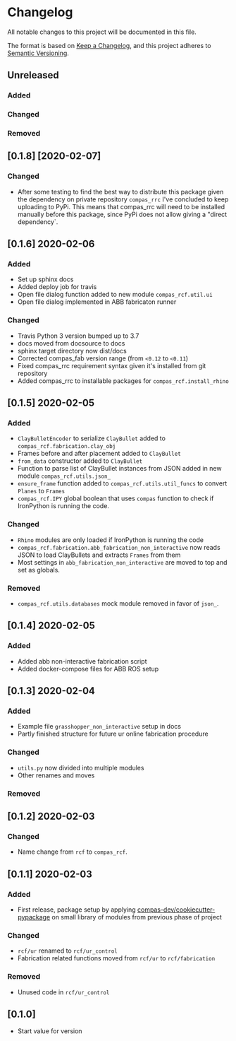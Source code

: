 # Changelog

All notable changes to this project will be documented in this file.

The format is based on [Keep a Changelog](https://keepachangelog.com/en/1.0.0/),
and this project adheres to [Semantic Versioning](https://semver.org/spec/v2.0.0.html).

## Unreleased

### Added

### Changed

### Removed


## [0.1.8] [2020-02-07]

### Changed
* After some testing to find the best way to distribute this package given the
dependency on private repository `compas_rrc` I've concluded to keep uploading to PyPi.
This means that compas_rrc will need to be installed manually before this package,
since PyPi does not allow giving a "direct dependency`.

## [0.1.6] 2020-02-06

### Added

* Set up sphinx docs
* Added deploy job for travis
* Open file dialog function added to new module `compas_rcf.util.ui`
* Open file dialog implemented in ABB fabricaton runner

### Changed

* Travis Python 3 version bumped up to 3.7
* docs moved from docsource to docs
* sphinx target directory now dist/docs
* Corrected compas_fab version range (from `<0.12` to `<0.11`)
* Fixed compas_rrc requirement syntax given it's installed from git repository
* Added compas_rrc to installable packages for `compas_rcf.install_rhino`

## [0.1.5] 2020-02-05

### Added
* `ClayBulletEncoder` to serialize `ClayBullet` added to `compas_rcf.fabrication.clay_obj`
* Frames before and after placement added to `ClayBullet`
* `from_data` constructor added to `ClayBullet`
* Function to parse list of ClayBullet instances from JSON added in new module `compas_rcf.utils.json_`
* `ensure_frame` function added to `compas_rcf.utils.util_funcs` to convert `Planes` to `Frames`
* `compas_rcf.IPY` global boolean that uses `compas` function to check if IronPython is running the code.


### Changed
* `Rhino` modules are only loaded if IronPython is running the code
* `compas_rcf.fabrication.abb_fabrication_non_interactive` now reads JSON to load ClayBullets and extracts `Frames` from them
* Most settings in `abb_fabrication_non_interactive` are moved to top and set as globals.

### Removed
* `compas_rcf.utils.databases` mock module removed in favor of `json_`.

## [0.1.4] 2020-02-05

### Added

* Added abb non-interactive fabrication script
* Added docker-compose files for ABB ROS setup

## [0.1.3] 2020-02-04

### Added
* Example file `grasshopper_non_interactive` setup in docs
* Partly finished structure for future ur online fabrication procedure

### Changed
* `utils.py` now divided into multiple modules
* Other renames and moves

### Removed


## [0.1.2] 2020-02-03

### Changed
* Name change from `rcf` to `compas_rcf`.

## [0.1.1] 2020-02-03

### Added
* First release, package setup by applying [compas-dev/cookiecutter-pypackage](https://github.com/compas-dev/cookiecutter-pypackage) on small library of modules from previous phase of project

### Changed
* `rcf/ur` renamed to `rcf/ur_control`
* Fabrication related functions moved from `rcf/ur` to `rcf/fabrication`

### Removed
* Unused code in `rcf/ur_control`

## [0.1.0]

* Start value for version

